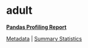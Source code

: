 # adult

[**Pandas Profiling Report**](../docs_sources/profile/adult.html)

[Metadata](metadata.yaml) | [Summary Statistics](summary_stats.csv)

